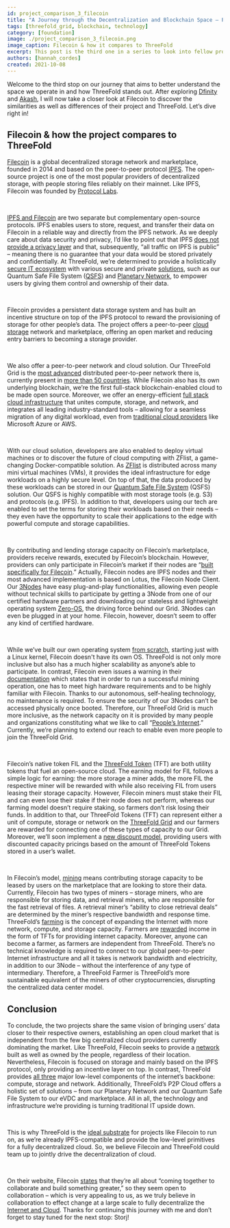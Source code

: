 ```yaml
---
id: project_comparison_3_filecoin
title: "A Journey through the Decentralization and Blockchain Space – Part Three: Filecoin"
tags: [threefold_grid, blockchain, technology]
category: [foundation]
image: ./project_comparison_3_filecoin.png
image_caption: Filecoin & how it compares to ThreeFold
excerpt: This post is the third one in a series to look into fellow projects and their solutions to better understand the space we operate in and how ThreeFold stands out. This time, we're taking a closer look at Filecoin!
authors: [hannah_cordes]
created: 2021-10-08
---
```


Welcome to the third stop on our journey that aims to better understand the space we operate in and how ThreeFold stands out. After exploring [Dfinity](https://threefold.io/blog/post/project_comparison_1_dfinity/) and [Akash](https://threefold.io/blog/post/project_comparison_2_akash/), I will now take a closer look at Filecoin to discover the similarities as well as differences of their project and ThreeFold. Let’s dive right in!

## Filecoin & how the project compares to ThreeFold

[Filecoin](https://filecoin.io) is a global decentralized storage network and marketplace, founded in 2014 and based on the peer-to-peer protocol [IPFS](https://ipfs.io/). The open-source project is one of the most popular providers of decentralized storage, with people storing files reliably on their mainnet. Like IPFS, Filecoin was founded by [Protocol Labs](https://protocol.ai).

<br/>

[IPFS and Filecoin](https://docs.ipfs.io/concepts/faq/#ipfs-and-filecoin) are two separate but complementary open-source protocols. IPFS enables users to store, request, and transfer their data on Filecoin in a reliable way and directly from the IPFS network. As we deeply care about data security and privacy, I’d like to point out that IPFS [does not provide a privacy layer](https://docs.ipfs.io/concepts/privacy-and-encryption/#what-s-public-on-ipfs) and that, subsequently, “all traffic on IPFS is public” – meaning there is no guarantee that your data would be stored privately and confidentially. At ThreeFold, we’re determined to provide a holistically [secure IT ecosystem](https://forum.threefold.io/t/critical-security-updates-for-apple-and-google-underline-need-for-secure-it-ecosystem/1271) with various secure and private [solutions](https://forum.threefold.io/t/security-privacy-on-the-threefold-grid-and-second-best-alternatives-out-there-today/1290), such as our Quantum Safe File System ([QSFS](https://threefold.io/tech/zdbfs)) and [Planetary Network](https://threefold.io/tech/planetary-network), to empower users by giving them control and ownership of their data.

<br/>

Filecoin provides a persistent data storage system and has built an incentive structure on top of the IPFS protocol to reward the provisioning of storage for other people’s data. The project offers a peer-to-peer [cloud storage](https://filecoin.io/store/#intro) network and marketplace, offering an open market and reducing entry barriers to becoming a storage provider.

<br/>

We also offer a peer-to-peer network and cloud solution. Our ThreeFold Grid is the [most advanced](https://www.forbes.com/sites/johnkoetsier/2020/06/20/largest-distributed-peer-to-peer-grid-on-the-planet-laying-foundation-for-a-decentralized-internet/) distributed peer-to-peer network there is, currently present in [more than 50 countries](https://explorer.grid.tf). While Filecoin also has its own underlying blockchain, we’re the first full-stack blockchain-enabled cloud to be made open source. Moreover, we offer an energy-efficient [full stack cloud infrastructure](https://cloud.threefold.io) that unites compute, storage, and network, and integrates all leading industry-standard tools – allowing for a seamless migration of any digital workload, even from [traditional cloud providers](https://threefold.io/blog/post/threefold_cloud_vs_centralized_providers_like_aws_azure/) like Microsoft Azure or AWS.

<br/>

With our cloud solution, developers are also enabled to deploy virtual machines or to discover the future of cloud computing with ZFlist, a game-changing Docker-compatible solution. As [ZFlist](https://threefold.io/tech/zflist) is distributed across many mini virtual machines (VMs), it provides the ideal infrastructure for edge workloads on a highly secure level. On top of that, the data produced by these workloads can be stored in our [Quantum Safe File System](https://threefold.io/blog/post/building_a_new_internet_from_the_ground_up_pt2/) (QSFS) solution. Our QSFS is highly compatible with most storage tools (e.g. S3) and protocols (e.g. IPFS). In addition to that, developers using our tech are enabled to set the terms for storing their workloads based on their needs – they even have the opportunity to scale their applications to the edge with powerful compute and storage capabilities.

<br/>

By contributing and lending storage capacity on Filecoin’s marketplace, providers receive rewards, executed by Filecoin’s blockchain. However, providers can only participate in Filecoin’s market if their nodes are “[built specifically for Filecoin](https://docs.filecoin.io/about-filecoin/what-is-filecoin/#for-storage-providers).” Actually, Filecoin nodes are IPFS nodes and their most advanced implementation is based on Lotus, the Filecoin Node Client. Our [3Nodes](https://library.threefold.me/info/threefold#/technology/technology?id=_3nodes) have easy plug-and-play functionalities, allowing even people without technical skills to participate by getting a 3Node from one of our certified hardware partners and downloading our stateless and lightweight operating system [Zero-OS](https://threefold.io/tech/zero-os), the driving force behind our Grid. 3Nodes can even be plugged in at your home. Filecoin, however, doesn’t seem to offer any kind of certified hardware.

<br/>

While we’ve built our own operating system [from scratch](https://threefold.io/blog/post/zero_os_blog/), starting just with a Linux kernel, Filecoin doesn't have its own OS. ThreeFold is not only more inclusive but also has a much higher scalability as anyone’s able to participate. In contrast, Filecoin even issues a warning in their [documentation](https://docs.filecoin.io/mine/) which states that in order to run a successful mining operation, one has to meet high hardware requirements and to be highly familiar with Filecoin. Thanks to our autonomous, self-healing technology, no maintenance is required. To ensure the security of our 3Nodes can’t be accessed physically once booted. Therefore, our ThreeFold Grid is much more inclusive, as the network capacity on it is provided by many people and organizations constituting what we like to call “[People’s Internet](https://threefold.io/blog/post/tf_grid_peoples_internet/).” Currently, we’re planning to extend our reach to enable even more people to join the ThreeFold Grid. 

<br/>

Filecoin’s native token FIL and the [ThreeFold Token](https://threefold.io/tft) (TFT) are both utility tokens that fuel an open-source cloud. The earning model for FIL follows a simple logic for earning: the more storage a miner adds, the more FIL the respective miner will be rewarded with while also receiving FIL from users leasing their storage capacity. However, Filecoin miners must stake their FIL and can even lose their stake if their node does not perform, whereas our farming model doesn’t require staking, so farmers don’t risk losing their funds. In addition to that, our ThreeFold Tokens (TFT) can represent either a unit of compute, storage or network on the [ThreeFold Grid](https://threefold.io/grid) and our farmers are rewarded for connecting one of these types of capacity to our Grid. Moreover, we’ll soon implement a [new discount model](https://forum.threefold.io/t/introducing-tf-chain-an-updated-billing-model/1277), providing users with discounted capacity pricings based on the amount of ThreeFold Tokens stored in a user’s wallet.

<br/>

In Filecoin’s model, [mining](https://docs.filecoin.io/mine/how-mining-works/) means contributing storage capacity to be leased by users on the marketplace that are looking to store their data. Currently, Filecoin has two types of miners – storage miners, who are responsible for storing data, and retrieval miners, who are responsible for the fast retrieval of files. A retrieval miner’s “ability to close retrieval deals” are determined by the miner’s respective bandwidth and response time. ThreeFold’s [farming](https://library.threefold.me/info/threefold#/tfgrid/farming/threefold__farming_intro) is the concept of expanding the Internet with more network, compute, and storage capacity. Farmers are [rewarded](https://library.threefold.me/info/threefold#/tfgrid/farming/threefold__farming_reward) income in the form of TFTs for providing internet capacity. Moreover, anyone can become a farmer, as farmers are independent from ThreeFold. There’s no technical knowledge is required to connect to our global peer-to-peer Internet infrastructure and all it takes is network bandwidth and electricity, in addition to our 3Node – without the interference of any type of intermediary. Therefore, a ThreeFold Farmer is ThreeFold’s more sustainable equivalent of the miners of other cryptocurrencies, disrupting the centralized data center model.

## Conclusion

To conclude, the two projects share the same vision of bringing users’ data closer to their respective owners, establishing an open cloud market that is independent from the few big centralized cloud providers currently dominating the market. Like ThreeFold, Filecoin seeks to provide a [network](https://filecoin.io/store/#flexible) built as well as owned by the people, regardless of their location. Nevertheless, Filecoin is focused on storage and mainly based on the IPFS protocol, only providing an incentive layer on top. In contrast, ThreeFold provides [all three](https://threefold.io/blog/post/an_intro_to_the_threefold_grid/) major low-level components of the internet’s backbone: compute, storage and network. Additionally, ThreeFold’s P2P Cloud offers a holistic set of solutions – from our Planetary Network and our Quantum Safe File System to our eVDC and marketplace. All in all, the technology and infrastructure we’re providing is turning traditional IT upside down.

<br/>

This is why ThreeFold is the [ideal substrate](https://forum.threefold.io/t/threefold-is-the-substrate-for-decloud/1295) for projects like Filecoin to run on, as we’re already IPFS-compatible and provide the low-level primitives for a fully decentralized cloud. So, we believe Filecoin and ThreeFold could team up to jointly drive the decentralization of cloud. 

<br/>

On their website, Filecoin [states](https://filecoin.io/build/#community) that they’re all about “coming together to collaborate and build something greater,” so they seem open to collaboration – which is very appealing to us, as we truly believe in collaboration to effect change at a large scale to fully decentralize the [Internet and Cloud](https://africa.businessinsider.com/local/markets/ambitious-startup-to-disrupt-the-internet-and-cloud/b38rwj4). Thanks for continuing this journey with me and don’t forget to stay tuned for the next stop: Storj!
